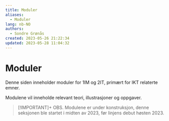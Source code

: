 ```yaml
---
title: Moduler
aliases: 
  - Moduler
lang: nb-NO
authors:
  - Sondre Grønås
created: 2023-05-26 21:22:34
updated: 2023-05-28 11:04:32
---
```

# Moduler
Denne siden inneholder moduler for 1IM og 2IT, primært for IKT relaterte emner.

Modulene vil inneholde relevant teori, illustrasjoner og oppgaver.

> [!IMPORTANT]+ OBS.
> Modulene er under konstruksjon, denne seksjonen ble startet i midten av 2023, før linjens debut høsten 2023.